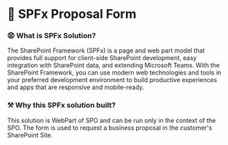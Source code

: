 # 🧾 SPFx Proposal Form

### 😧 What is SPFx Solution?
The SharePoint Framework (SPFx) is a page and web part model that provides full support for client-side SharePoint development, easy integration with SharePoint data, and extending Microsoft Teams. With the SharePoint Framework, you can use modern web technologies and tools in your preferred development environment to build productive experiences and apps that are responsive and mobile-ready.

### ⚒ Why this SPFx solution built?
This solution is WebPart of SPO and can be run only in the context of the SPO. The form is used to request a business proposal in the customer's SharePoint Site. 
